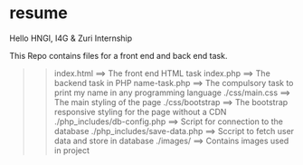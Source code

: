 # resume

Hello HNGI, I4G & Zuri Internship

This Repo contains files for a front end and back end task.

>> index.html        ==>   The front end HTML task
>> index.php         ==>   The backend task in PHP
>> name-task.php     ==>   The compulsory task to print my name in any programming language
>> ./css/main.css    ==>   The main styling of the page
>> ./css/bootstrap   ==>   The bootstrap responsive styling for the page without a CDN
>> ./php_includes/db-config.php    ==>   Script for connection to the database
>> ./php_includes/save-data.php    ==>   Sccript to fetch user data and store in database
>> ./images/         ==>   Contains images used in project
